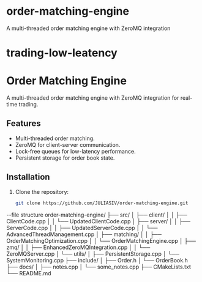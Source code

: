 # order-matching-engine
A multi-threaded order matching engine with ZeroMQ integration
# trading-low-leatency
 

# Order Matching Engine

A multi-threaded order matching engine with ZeroMQ integration for real-time trading.

## Features
- Multi-threaded order matching.
- ZeroMQ for client-server communication.
- Lock-free queues for low-latency performance.
- Persistent storage for order book state.

## Installation
1. Clone the repository:
   ```bash
   git clone https://github.com/JULIASIV/order-matching-engine.git
--file structure
   order-matching-engine/
├── src/
│   ├── client/
│   │   ├── ClientCode.cpp
│   │   └── UpdatedClientCode.cpp
│   ├── server/
│   │   ├── ServerCode.cpp
│   │   ├── UpdatedServerCode.cpp
│   │   └── AdvancedThreadManagement.cpp
│   ├── matching/
│   │   ├── OrderMatchingOptimization.cpp
│   │   └── OrderMatchingEngine.cpp
│   ├── zmq/
│   │   ├── EnhancedZeroMQIntegration.cpp
│   │   └── ZeroMQServer.cpp
│   └── utils/
│       ├── PersistentStorage.cpp
│       └── SystemMonitoring.cpp
├── include/
│   ├── Order.h
│   └── OrderBook.h
├── docs/
│   ├── notes.cpp
│   └── some_notes.cpp
├── CMakeLists.txt
└── README.md
